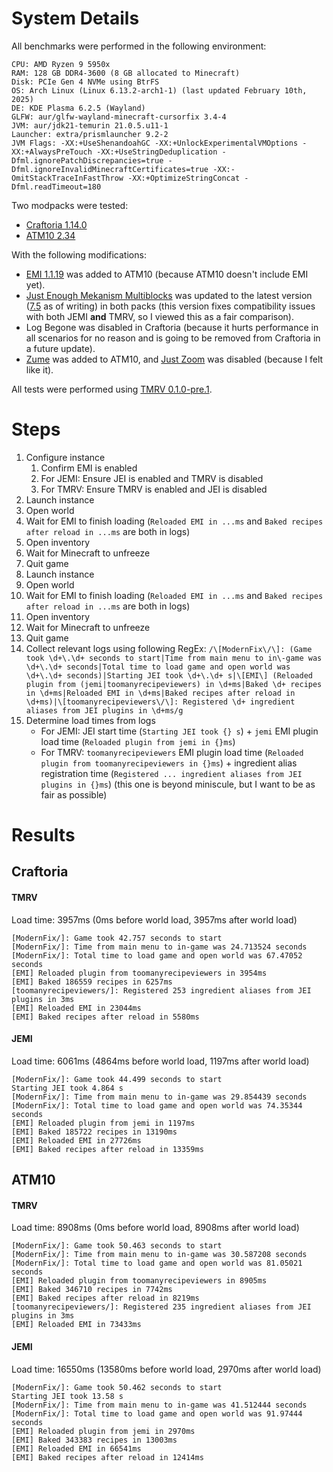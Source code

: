 # System Details

All benchmarks were performed in the following environment:

```
CPU: AMD Ryzen 9 5950x
RAM: 128 GB DDR4-3600 (8 GB allocated to Minecraft)
Disk: PCIe Gen 4 NVMe using BtrFS
OS: Arch Linux (Linux 6.13.2-arch1-1) (last updated February 10th, 2025)
DE: KDE Plasma 6.2.5 (Wayland)
GLFW: aur/glfw-wayland-minecraft-cursorfix 3.4-4
JVM: aur/jdk21-temurin 21.0.5.u11-1
Launcher: extra/prismlauncher 9.2-2
JVM Flags: -XX:+UseShenandoahGC -XX:+UnlockExperimentalVMOptions -XX:+AlwaysPreTouch -XX:+UseStringDeduplication -Dfml.ignorePatchDiscrepancies=true -Dfml.ignoreInvalidMinecraftCertificates=true -XX:-OmitStackTraceInFastThrow -XX:+OptimizeStringConcat -Dfml.readTimeout=180
```

Two modpacks were tested:

- [Craftoria 1.14.0](https://legacy.curseforge.com/minecraft/modpacks/craftoria/files/6117372)
- [ATM10 2.34](https://legacy.curseforge.com/minecraft/modpacks/all-the-mods-10/files/6169683)

With the following modifications:

- [EMI 1.1.19](https://legacy.curseforge.com/minecraft/mc-mods/emi/files/6075440) was added to ATM10 (because ATM10 doesn't include EMI yet).
- [Just Enough Mekanism Multiblocks](https://legacy.curseforge.com/projects/898746) was updated to the latest version ([7.5](https://legacy.curseforge.com/minecraft/mc-mods/just-enough-mekanism-multiblocks/files/6170220) as of writing) in both packs (this version fixes compatibility issues with both JEMI **and** TMRV, so I viewed this as a fair comparison).
- Log Begone was disabled in Craftoria (because it hurts performance in all scenarios for no reason and is going to be removed from Craftoria in a future update).
- [Zume](https://legacy.curseforge.com/minecraft/mc-mods/zume) was added to ATM10, and [Just Zoom](https://legacy.curseforge.com/minecraft/mc-mods/just-zoom) was disabled (because I felt like it).

All tests were performed using [TMRV 0.1.0-pre.1](https://github.com/Nolij/TooManyRecipeViewers/releases/tag/release/0.1.0-pre.1).

# Steps

1. Configure instance
   1. Confirm EMI is enabled
   2. For JEMI: Ensure JEI is enabled and TMRV is disabled
   3. For TMRV: Ensure TMRV is enabled and JEI is disabled
2. Launch instance
3. Open world
4. Wait for EMI to finish loading (`Reloaded EMI in ...ms` and `Baked recipes after reload in ...ms` are both in logs)
5. Open inventory
6. Wait for Minecraft to unfreeze
7. Quit game
8. Launch instance
9. Open world
10. Wait for EMI to finish loading (`Reloaded EMI in ...ms` and `Baked recipes after reload in ...ms` are both in logs)
11. Open inventory
12. Wait for Minecraft to unfreeze
13. Quit game
14. Collect relevant logs using following RegEx: `/\[ModernFix\/\]: (Game took \d+\.\d+ seconds to start|Time from main menu to in\-game was \d+\.\d+ seconds|Total time to load game and open world was \d+\.\d+ seconds)|Starting JEI took \d+\.\d+ s|\[EMI\] (Reloaded plugin from (jemi|toomanyrecipeviewers) in \d+ms|Baked \d+ recipes in \d+ms|Reloaded EMI in \d+ms|Baked recipes after reload in \d+ms)|\[toomanyrecipeviewers\/\]: Registered \d+ ingredient aliases from JEI plugins in \d+ms/g`
15. Determine load times from logs
    - For JEMI: JEI start time (`Starting JEI took {} s`) + `jemi` EMI plugin load time (`Reloaded plugin from jemi in {}ms`)
    - For TMRV: `toomanyrecipeviewers` EMI plugin load time (`Reloaded plugin from toomanyrecipeviewers in {}ms`) + ingredient alias registration time (`Registered ... ingredient aliases from JEI plugins in {}ms`) (this one is beyond miniscule, but I want to be as fair as possible)

# Results

## Craftoria

#### TMRV

Load time: 3957ms (0ms before world load, 3957ms after world load)

```
[ModernFix/]: Game took 42.757 seconds to start
[ModernFix/]: Time from main menu to in-game was 24.713524 seconds
[ModernFix/]: Total time to load game and open world was 67.47052 seconds
[EMI] Reloaded plugin from toomanyrecipeviewers in 3954ms
[EMI] Baked 186559 recipes in 6257ms
[toomanyrecipeviewers/]: Registered 253 ingredient aliases from JEI plugins in 3ms
[EMI] Reloaded EMI in 23044ms
[EMI] Baked recipes after reload in 5580ms
```

#### JEMI

Load time: 6061ms (4864ms before world load, 1197ms after world load)

```
[ModernFix/]: Game took 44.499 seconds to start
Starting JEI took 4.864 s
[ModernFix/]: Time from main menu to in-game was 29.854439 seconds
[ModernFix/]: Total time to load game and open world was 74.35344 seconds
[EMI] Reloaded plugin from jemi in 1197ms
[EMI] Baked 185722 recipes in 13190ms
[EMI] Reloaded EMI in 27726ms
[EMI] Baked recipes after reload in 13359ms
```

## ATM10

#### TMRV

Load time: 8908ms (0ms before world load, 8908ms after world load)

```
[ModernFix/]: Game took 50.463 seconds to start
[ModernFix/]: Time from main menu to in-game was 30.587208 seconds
[ModernFix/]: Total time to load game and open world was 81.05021 seconds
[EMI] Reloaded plugin from toomanyrecipeviewers in 8905ms
[EMI] Baked 346710 recipes in 7742ms
[EMI] Baked recipes after reload in 8219ms
[toomanyrecipeviewers/]: Registered 235 ingredient aliases from JEI plugins in 3ms
[EMI] Reloaded EMI in 73433ms
```

#### JEMI

Load time: 16550ms (13580ms before world load, 2970ms after world load)

```
[ModernFix/]: Game took 50.462 seconds to start
Starting JEI took 13.58 s
[ModernFix/]: Time from main menu to in-game was 41.512444 seconds
[ModernFix/]: Total time to load game and open world was 91.97444 seconds
[EMI] Reloaded plugin from jemi in 2970ms
[EMI] Baked 343383 recipes in 13003ms
[EMI] Reloaded EMI in 66541ms
[EMI] Baked recipes after reload in 12414ms
```